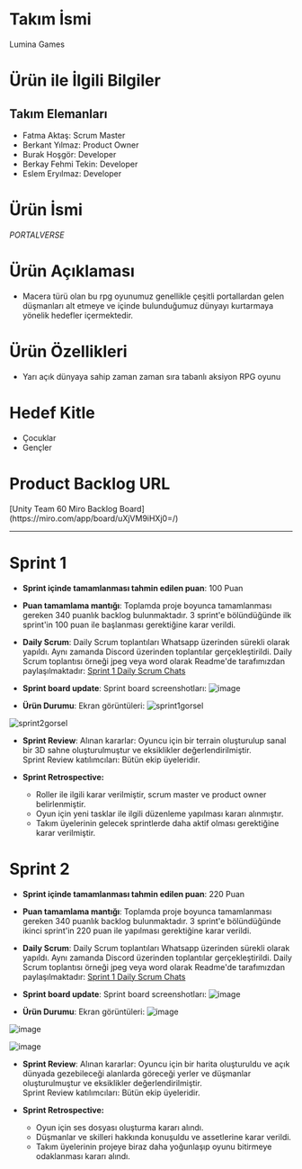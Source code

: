 <h1>Takım İsmi</h1>
<p>Lumina Games</p>

<h1>Ürün ile İlgili Bilgiler</h1>
<h2>Takım Elemanları</h2>
<ul>
  <li> Fatma Aktaş: Scrum Master </li>
  <li> Berkant Yılmaz: Product Owner </li>
  <li> Burak Hoşgör: Developer </li>
  <li> Berkay Fehmi Tekin: Developer </li>
  <li> Eslem Eryılmaz: Developer </li>
</ul>

<h1>Ürün İsmi</h1>
<i>PORTALVERSE</i>
<h1>Ürün Açıklaması</h1>
<ul>
  <li>Macera türü olan bu rpg oyunumuz genellikle çeşitli portallardan gelen düşmanları alt etmeye ve içinde bulunduğumuz dünyayı kurtarmaya yönelik hedefler içermektedir.</li>
</ul>
<h1>Ürün Özellikleri</h1>
<ul>
  <li>Yarı açık dünyaya sahip zaman zaman sıra tabanlı aksiyon RPG oyunu</li>
</ul>
<h1>Hedef Kitle</h1>
<ul>
  <li>Çocuklar</li>
  <li>Gençler</li>
</ul>
<h1>Product Backlog URL</h1>
[Unity Team 60 Miro Backlog Board](https://miro.com/app/board/uXjVM9iHXj0=/)



---

# Sprint 1

- **Sprint içinde tamamlanması tahmin edilen puan**: 100 Puan


- **Puan tamamlama mantığı**: Toplamda proje boyunca tamamlanması gereken 340 puanlık backlog bulunmaktadır. 3 sprint'e bölündüğünde ilk sprint'in 100 puan ile başlanması gerektiğine karar verildi.


- **Daily Scrum**: Daily Scrum toplantıları Whatsapp üzerinden sürekli olarak yapıldı. Aynı zamanda Discord üzerinden toplantılar gerçekleştirildi. Daily Scrum toplantısı örneği jpeg veya word olarak Readme'de tarafımızdan paylaşılmaktadır: [Sprint 1 Daily Scrum Chats](https://github.com/fatmaaktas/U60bootcamp/tree/main/Sprint1_Documents)

- **Sprint board update**: Sprint board screenshotları: 
![image](https://github.com/fatmaaktas/U60bootcamp/assets/49655751/c4d93fff-e58e-4f36-9bad-2481f3642109)

- **Ürün Durumu**: Ekran görüntüleri:
![sprint1gorsel](https://github.com/fatmaaktas/U60bootcamp/assets/49655751/94434aa4-32df-411f-a265-4eaf56c84d28)


![sprint2gorsel](https://github.com/fatmaaktas/U60bootcamp/assets/49655751/ea11d901-cd98-41a2-a733-8d119f043aa1)



- **Sprint Review**: 
Alınan kararlar: Oyuncu için bir terrain oluşturulup sanal bir 3D sahne oluşturulmuştur ve eksiklikler değerlendirilmiştir. <br>
Sprint Review katılımcıları: Bütün ekip üyeleridir.

- **Sprint Retrospective:**
  - Roller ile ilgili karar verilmiştir, scrum master ve product owner belirlenmiştir.
  - Oyun için yeni tasklar ile ilgili düzenleme yapılması kararı alınmıştır.
  - Takım üyelerinin gelecek sprintlerde daha aktif olması gerektiğine karar verilmiştir.













# Sprint 2

- **Sprint içinde tamamlanması tahmin edilen puan**: 220 Puan


- **Puan tamamlama mantığı**: Toplamda proje boyunca tamamlanması gereken 340 puanlık backlog bulunmaktadır. 3 sprint'e bölündüğünde ikinci sprint'in 220 puan ile yapılması gerektiğine karar verildi.


- **Daily Scrum**: Daily Scrum toplantıları Whatsapp üzerinden sürekli olarak yapıldı. Aynı zamanda Discord üzerinden toplantılar gerçekleştirildi. Daily Scrum toplantısı örneği jpeg veya word olarak Readme'de tarafımızdan paylaşılmaktadır: [Sprint 1 Daily Scrum Chats](https://github.com/fatmaaktas/U60bootcamp/tree/main/Sprint1_Documents)

- **Sprint board update**: Sprint board screenshotları: 
![image](https://github.com/fatmaaktas/U60bootcamp/assets/49655751/a4e473ff-05ee-4b06-951f-b878f2b53655)

- **Ürün Durumu**: Ekran görüntüleri:
![image](https://github.com/fatmaaktas/U60bootcamp/assets/49655751/e2abef8e-75b3-4094-b1e0-1122ae7b68f5)


![image](https://github.com/fatmaaktas/U60bootcamp/assets/49655751/7bc0032c-c279-418b-9fa6-e8a4019a2195)

![image](https://github.com/fatmaaktas/U60bootcamp/assets/49655751/4026f446-fe9f-49a5-80ba-966e38e7219d)



- **Sprint Review**: 
Alınan kararlar: Oyuncu için bir harita oluşturuldu ve açık dünyada gezebileceği alanlarda göreceği yerler ve düşmanlar oluşturulmuştur ve eksiklikler değerlendirilmiştir. <br>
Sprint Review katılımcıları: Bütün ekip üyeleridir.

- **Sprint Retrospective:**
  - Oyun için ses dosyası oluşturma kararı alındı.
  - Düşmanlar ve skilleri hakkında konuşuldu ve assetlerine karar verildi.
  - Takım üyelerinin projeye biraz daha yoğunlaşıp oyunu bitirmeye odaklanması kararı alındı.
